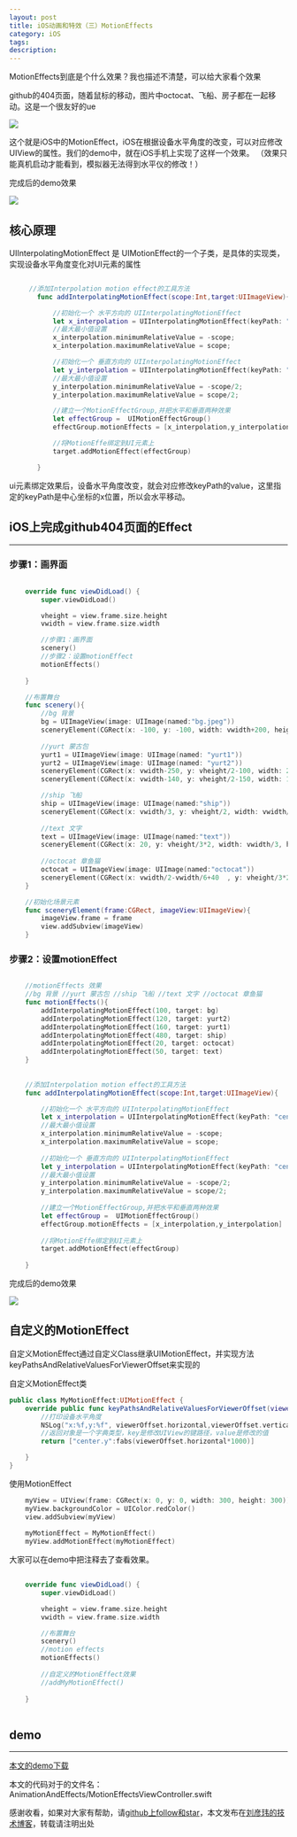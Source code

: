 ```yaml
---
layout: post
title: iOS动画和特效（三）MotionEffects
category: iOS
tags:
description:
---
```


MotionEffects到底是个什么效果？我也描述不清楚，可以给大家看个效果

github的404页面，随着鼠标的移动，图片中octocat、飞船、房子都在一起移动。这是一个很友好的ue

![](http://images.jumppo.com/uploads/github404.gif)

这个就是iOS中的MotionEffect，iOS在根据设备水平角度的改变，可以对应修改UIView的属性。我们的demo中，就在iOS手机上实现了这样一个效果。
（效果只能真机启动才能看到，模拟器无法得到水平仪的修改！）

完成后的demo效果

![](http://images.jumppo.com/uploads/motionEffect1.gif)

## 核心原理

UIInterpolatingMotionEffect 是 UIMotionEffect的一个子类，是具体的实现类，实现设备水平角度变化对UI元素的属性

````swift

     //添加Interpolation motion effect的工具方法
       func addInterpolatingMotionEffect(scope:Int,target:UIImageView){

           //初始化一个 水平方向的 UIInterpolatingMotionEffect
           let x_interpolation = UIInterpolatingMotionEffect(keyPath: "center.x", type:.TiltAlongHorizontalAxis)
           //最大最小值设置
           x_interpolation.minimumRelativeValue = -scope;
           x_interpolation.maximumRelativeValue = scope;

           //初始化一个 垂直方向的 UIInterpolatingMotionEffect
           let y_interpolation = UIInterpolatingMotionEffect(keyPath: "center.y", type:.TiltAlongVerticalAxis)
           //最大最小值设置
           y_interpolation.minimumRelativeValue = -scope/2;
           y_interpolation.maximumRelativeValue = scope/2;

           //建立一个MotionEffectGroup,并把水平和垂直两种效果
           let effectGroup =  UIMotionEffectGroup()
           effectGroup.motionEffects = [x_interpolation,y_interpolation]

           //将MotionEffe绑定到UI元素上
           target.addMotionEffect(effectGroup)

       }


````

ui元素绑定效果后，设备水平角度改变，就会对应修改keyPath的value，这里指定的keyPath是中心坐标的x位置，所以会水平移动。


## iOS上完成github404页面的Effect
---

### 步骤1：画界面

````swift

    override func viewDidLoad() {
        super.viewDidLoad()

        vheight = view.frame.size.height
        vwidth = view.frame.size.width

        //步骤1：画界面
        scenery()
        //步骤2：设置motionEffect
        motionEffects()
        
    }

    //布置舞台
    func scenery(){
        //bg 背景 
        bg = UIImageView(image: UIImage(named:"bg.jpeg"))
        sceneryElement(CGRect(x: -100, y: -100, width: vwidth+200, height: vheight+200), imageView: bg)
        
        //yurt 蒙古包 
        yurt1 = UIImageView(image: UIImage(named: "yurt1"))
        yurt2 = UIImageView(image: UIImage(named: "yurt2"))
        sceneryElement(CGRect(x: vwidth-250, y: vheight/2-100, width: 200, height: 75), imageView: yurt1)
        sceneryElement(CGRect(x: vwidth-140, y: vheight/2-150, width: 120, height: 50), imageView: yurt2)

        //ship 飞船 
        ship = UIImageView(image: UIImage(named:"ship"))
        sceneryElement(CGRect(x: vwidth/3, y: vheight/2, width: vwidth/3*2, height: vwidth/3), imageView: ship)
        
        //text 文字
        text = UIImageView(image: UIImage(named:"text"))
        sceneryElement(CGRect(x: 20, y: vheight/3*2, width: vwidth/3, height: vwidth/3), imageView: text)
        
        //octocat 章鱼猫
        octocat = UIImageView(image: UIImage(named:"octocat"))
        sceneryElement(CGRect(x: vwidth/2-vwidth/6+40  , y: vheight/3*2, width: vwidth/3, height: vwidth/3*1.2), imageView: octocat)
    }

    //初始化场景元素
    func sceneryElement(frame:CGRect, imageView:UIImageView){
        imageView.frame = frame
        view.addSubview(imageView)
    }

````


### 步骤2：设置motionEffect

````swift

    //motionEffects 效果
    //bg 背景 //yurt 蒙古包 //ship 飞船 //text 文字 //octocat 章鱼猫
    func motionEffects(){
        addInterpolatingMotionEffect(100, target: bg)
        addInterpolatingMotionEffect(120, target: yurt2)
        addInterpolatingMotionEffect(160, target: yurt1)
        addInterpolatingMotionEffect(480, target: ship)
        addInterpolatingMotionEffect(20, target: octocat)
        addInterpolatingMotionEffect(50, target: text)
    }
    
    
    //添加Interpolation motion effect的工具方法
    func addInterpolatingMotionEffect(scope:Int,target:UIImageView){

        //初始化一个 水平方向的 UIInterpolatingMotionEffect
        let x_interpolation = UIInterpolatingMotionEffect(keyPath: "center.x", type:.TiltAlongHorizontalAxis)
        //最大最小值设置
        x_interpolation.minimumRelativeValue = -scope;
        x_interpolation.maximumRelativeValue = scope;
        
        //初始化一个 垂直方向的 UIInterpolatingMotionEffect
        let y_interpolation = UIInterpolatingMotionEffect(keyPath: "center.y", type:.TiltAlongVerticalAxis)
        //最大最小值设置
        y_interpolation.minimumRelativeValue = -scope/2;
        y_interpolation.maximumRelativeValue = scope/2;
        
        //建立一个MotionEffectGroup,并把水平和垂直两种效果
        let effectGroup =  UIMotionEffectGroup()
        effectGroup.motionEffects = [x_interpolation,y_interpolation]
        
        //将MotionEffe绑定到UI元素上
        target.addMotionEffect(effectGroup)
        
    }


````
完成后的demo效果

![](http://images.jumppo.com/uploads/motionEffect1.gif)

## 自定义的MotionEffect

自定义MotionEffect通过自定义Class继承UIMotionEffect，并实现方法keyPathsAndRelativeValuesForViewerOffset来实现的

自定义MotionEffect类

````swift
public class MyMotionEffect:UIMotionEffect {
    override public func keyPathsAndRelativeValuesForViewerOffset(viewerOffset: UIOffset) -> [String : AnyObject]? {
        //打印设备水平角度
        NSLog("x:%f,y:%f", viewerOffset.horizontal,viewerOffset.vertical)
        //返回对象是一个字典类型，key是修改UIView的键路径，value是修改的值
        return ["center.y":fabs(viewerOffset.horizontal*1000)]

    }
}

````

使用MotionEffect

````swift
    myView = UIView(frame: CGRect(x: 0, y: 0, width: 300, height: 300))
    myView.backgroundColor = UIColor.redColor()
    view.addSubview(myView)
    
    myMotionEffect = MyMotionEffect()
    myView.addMotionEffect(myMotionEffect)

````

大家可以在demo中把注释去了查看效果。

````swift
 
    override func viewDidLoad() {
        super.viewDidLoad()

        vheight = view.frame.size.height
        vwidth = view.frame.size.width

        //布置舞台
        scenery()
        //motion effects
        motionEffects()
        
        //自定义的MotionEffect效果
        //addMyMotionEffect()
        
    }
    
````


## demo
---
[本文的demo下载](https://github.com/coolnameismy/demo/tree/master/AnimationAndEffects)

本文的代码对于的文件名：AnimationAndEffects/MotionEffectsViewController.swift

感谢收看，如果对大家有帮助，请[github上follow和star](https://github.com/coolnameismy)，本文发布在[刘彦玮的技术博客](http://liuyanwei.jumppo.com/)，转载请注明出处